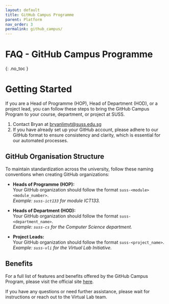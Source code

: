 ```yaml
---
layout: default
title: GitHub Campus Programme
parent: Platform
nav_order: 3
permalink: github_campus/
---
```


# FAQ - GitHub Campus Programme
{: .no_toc }

# Getting Started
If you are a Head of Programme (HOP), Head of Department (HOD), or a project lead, you can follow these steps to bring the GitHub Campus Program to your course, department, or project at SUSS.

1. Contact Bryan at <bryanlimyt@suss.edu.sg>
2. If you have already set up your GitHub account, please adhere to our GitHub format to ensure consistency and clarity, which is essential for our automated processes.

## GitHub Organisation Structure
To maintain standardization across the university, follow these naming conventions when creating GitHub organizations:

- **Heads of Programme (HOP):**  
  Your GitHub organization should follow the format `suss-<module><module_number>`.  
  *Example: `suss-ict133` for module ICT133.*
  
- **Heads of Department (HOD):**  
  Your GitHub organization should follow the format `suss-<department_name>`.  
  *Example: `suss-cs` for the Computer Science department.*

- **Project Leads:**  
  Your GitHub organization should follow the format `suss-<project_name>`.  
  *Example: `suss-vli` for the Virtual Lab Initiative.*

## Benefits

For a full list of features and benefits offered by the GitHub Campus Program, please visit the official site [here](https://education.github.com/schools).

If you have any questions or need further assistance, please wait for instructions or reach out to the Virtual Lab team.